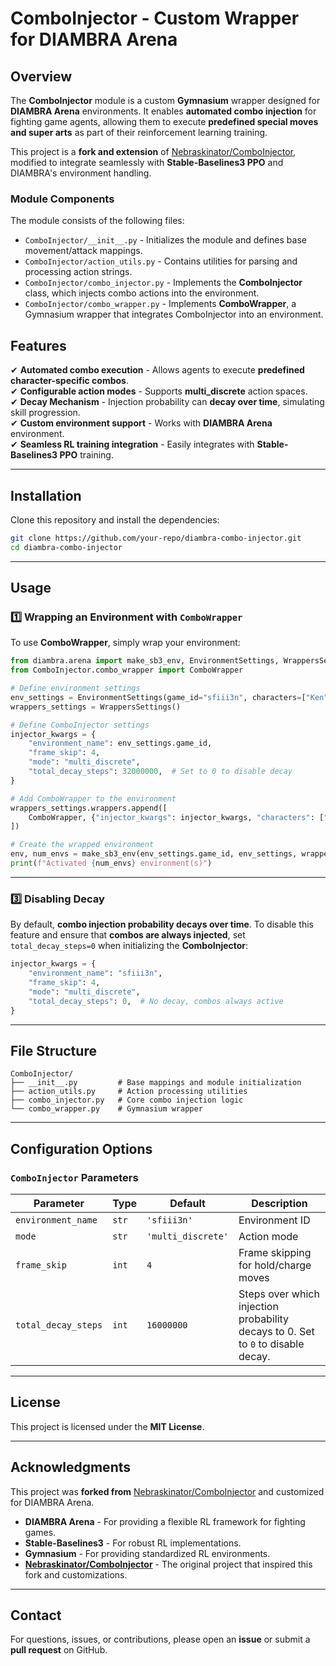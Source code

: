 # ComboInjector - Custom Wrapper for DIAMBRA Arena

## Overview

The **ComboInjector** module is a custom **Gymnasium** wrapper designed for **DIAMBRA Arena** environments. It enables **automated combo injection** for fighting game agents, allowing them to execute **predefined special moves and super arts** as part of their reinforcement learning training.

This project is a **fork and extension** of [Nebraskinator/ComboInjector](https://github.com/Nebraskinator/ComboInjector), modified to integrate seamlessly with **Stable-Baselines3 PPO** and DIAMBRA's environment handling.

### Module Components

The module consists of the following files:

- `ComboInjector/__init__.py` - Initializes the module and defines base movement/attack mappings.
- `ComboInjector/action_utils.py` - Contains utilities for parsing and processing action strings.
- `ComboInjector/combo_injector.py` - Implements the **ComboInjector** class, which injects combo actions into the environment.
- `ComboInjector/combo_wrapper.py` - Implements **ComboWrapper**, a Gymnasium wrapper that integrates ComboInjector into an environment.

## Features

✔ **Automated combo execution** - Allows agents to execute **predefined character-specific combos**.  
✔ **Configurable action modes** - Supports **multi_discrete** action spaces.  
✔ **Decay Mechanism** - Injection probability can **decay over time**, simulating skill progression.  
✔ **Custom environment support** - Works with **DIAMBRA Arena** environment.  
✔ **Seamless RL training integration** - Easily integrates with **Stable-Baselines3 PPO** training.  

---

## Installation

Clone this repository and install the dependencies:

```bash
git clone https://github.com/your-repo/diambra-combo-injector.git
cd diambra-combo-injector
```

---

## Usage

### 1️⃣ Wrapping an Environment with `ComboWrapper`

To use **ComboWrapper**, simply wrap your environment:

```python
from diambra.arena import make_sb3_env, EnvironmentSettings, WrappersSettings
from ComboInjector.combo_wrapper import ComboWrapper

# Define environment settings
env_settings = EnvironmentSettings(game_id="sfiii3n", characters=["Ken"], super_art=[2])
wrappers_settings = WrappersSettings()

# Define ComboInjector settings
injector_kwargs = {
    "environment_name": env_settings.game_id,
    "frame_skip": 4,
    "mode": "multi_discrete",
    "total_decay_steps": 32000000,  # Set to 0 to disable decay
}

# Add ComboWrapper to the environment
wrappers_settings.wrappers.append([
    ComboWrapper, {"injector_kwargs": injector_kwargs, "characters": ["Ken"], "super_arts": [2]}
])

# Create the wrapped environment
env, num_envs = make_sb3_env(env_settings.game_id, env_settings, wrappers_settings)
print(f"Activated {num_envs} environment(s)")
```

---

### 3️⃣ Disabling Decay

By default, **combo injection probability decays over time**. To disable this feature and ensure that **combos are always injected**, set `total_decay_steps=0` when initializing the **ComboInjector**:

```python
injector_kwargs = {
    "environment_name": "sfiii3n",
    "frame_skip": 4,
    "mode": "multi_discrete",
    "total_decay_steps": 0,  # No decay, combos always active
}
```

---

## File Structure

```
ComboInjector/
├── __init__.py         # Base mappings and module initialization
├── action_utils.py     # Action processing utilities
├── combo_injector.py   # Core combo injection logic
└── combo_wrapper.py    # Gymnasium wrapper
```

---

## Configuration Options

### `ComboInjector` Parameters

| Parameter           | Type  | Default            | Description                                                                      |
| ------------------- | ----- | ------------------ | -------------------------------------------------------------------------------- |
| `environment_name`  | `str` | `'sfiii3n'`        | Environment ID                                                                   |
| `mode`              | `str` | `'multi_discrete'` | Action mode                                                                      |
| `frame_skip`        | `int` | `4`                | Frame skipping for hold/charge moves                                             |
| `total_decay_steps` | `int` | `16000000`         | Steps over which injection probability decays to 0. Set to `0` to disable decay. |

---

## License

This project is licensed under the **MIT License**.

---

## Acknowledgments

This project was **forked from** [Nebraskinator/ComboInjector](https://github.com/Nebraskinator/ComboInjector) and customized for DIAMBRA Arena.

- **DIAMBRA Arena** - For providing a flexible RL framework for fighting games.
- **Stable-Baselines3** - For robust RL implementations.
- **Gymnasium** - For providing standardized RL environments.
- **[Nebraskinator/ComboInjector](https://github.com/Nebraskinator/ComboInjector)** - The original project that inspired this fork and customizations.

---

## Contact

For questions, issues, or contributions, please open an **issue** or submit a **pull request** on GitHub.

